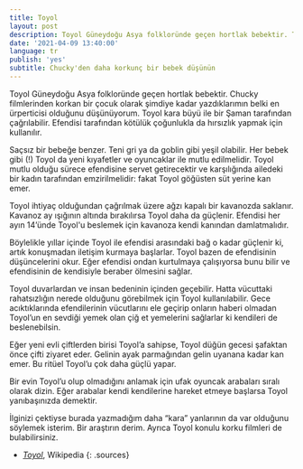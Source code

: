 ```yaml
---
title: Toyol
layout: post
description: Toyol Güneydoğu Asya folkloründe geçen hortlak bebektir. Toyol kara büyü ile bir Şaman tarafından çağrılabilir. Efendisi tarafından kötülük çounlukla da hırsızlık yapmak için kullanılır.
date: '2021-04-09 13:40:00'
language: tr
publish: 'yes'
subtitle: Chucky'den daha korkunç bir bebek düşünün
---
```

Toyol Güneydoğu Asya folkloründe geçen hortlak bebektir. Chucky filmlerinden korkan bir çocuk olarak şimdiye kadar yazdıklarımın belki en ürperticisi olduğunu düşünüyorum. Toyol kara büyü ile bir Şaman tarafından çağrılabilir. Efendisi tarafından kötülük çoğunlukla da hırsızlık yapmak için kullanılır.

Saçsız bir bebeğe benzer. Teni gri ya da goblin gibi yeşil olabilir. Her bebek gibi (!) Toyol da  yeni kıyafetler ve oyuncaklar ile mutlu edilmelidir. Toyol mutlu olduğu sürece efendisine servet getirecektir ve karşılığında ailedeki bir kadın tarafından emzirilmelidir: fakat Toyol göğüsten süt yerine kan emer.

Toyol ihtiyaç olduğundan çağrılmak üzere ağzı kapalı bir kavanozda saklanır. Kavanoz ay ışığının altında bırakılırsa Toyol daha da güçlenir. Efendisi her ayın 14’ünde Toyol'u beslemek için kavanoza kendi kanından damlatmalıdır.

Böylelikle yıllar içinde Toyol ile efendisi arasındaki bağ o kadar güçlenir ki, artık konuşmadan iletişim kurmaya başlarlar. Toyol bazen de efendisinin düşüncelerini okur. Eğer efendisi ondan kurtulmaya çalışıyorsa bunu bilir ve efendisinin de kendisiyle beraber ölmesini sağlar.

Toyol duvarlardan ve insan bedeninin içinden geçebilir. Hatta vücuttaki rahatsızlığın nerede olduğunu görebilmek için Toyol kullanılabilir. Gece acıktıklarında efendilerinin vücutlarını ele geçirip onların haberi olmadan Toyol’un en sevdiği yemek olan çiğ et yemelerini sağlarlar ki kendileri de beslenebilsin.

Eğer yeni evli çiftlerden birisi Toyol’a sahipse, Toyol düğün gecesi şafaktan önce çifti ziyaret eder. Gelinin ayak parmağından gelin uyanana kadar kan emer. Bu ritüel Toyol’u çok daha güçlü yapar.

Bir evin Toyol’u olup olmadığını anlamak için ufak oyuncak arabaları sıralı olarak dizin. Eğer arabalar kendi kendilerine hareket etmeye başlarsa Toyol yanıbaşınızda demektir.

İlginizi çektiyse burada yazmadığım daha “kara” yanlarının da var olduğunu söylemek isterim. Bir araştırın derim. Ayrıca Toyol konulu korku filmleri de bulabilirsiniz.

+ *[Toyol](https://en.wikipedia.org/wiki/Toyol)*, Wikipedia
{: .sources}
